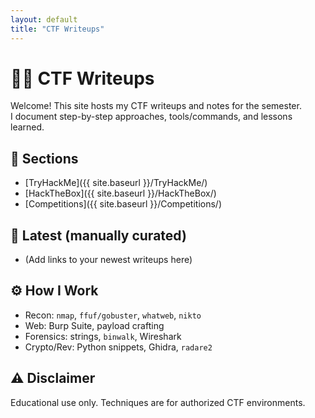```yaml
---
layout: default
title: "CTF Writeups"
---
```


# 🏴‍☠️ CTF Writeups

Welcome! This site hosts my CTF writeups and notes for the semester.  
I document step-by-step approaches, tools/commands, and lessons learned.

## 📂 Sections
- [TryHackMe]({{ site.baseurl }}/TryHackMe/)
- [HackTheBox]({{ site.baseurl }}/HackTheBox/)
- [Competitions]({{ site.baseurl }}/Competitions/)

## 📝 Latest (manually curated)
- (Add links to your newest writeups here)

## ⚙️ How I Work
- Recon: `nmap`, `ffuf/gobuster`, `whatweb`, `nikto`
- Web: Burp Suite, payload crafting
- Forensics: strings, `binwalk`, Wireshark
- Crypto/Rev: Python snippets, Ghidra, `radare2`

## ⚠️ Disclaimer
Educational use only. Techniques are for authorized CTF environments.
